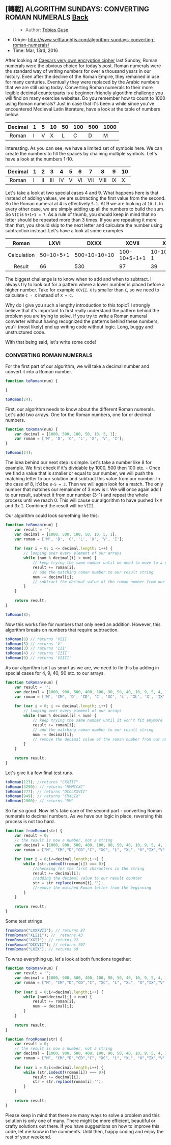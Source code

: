 ## [轉載] ALGORITHM SUNDAYS: CONVERTING ROMAN NUMERALS [Back](./../post.md)

> - Author: [Tobias Guse](https://github.com/tbgse)
- Origin: http://www.selftaughtjs.com/algorithm-sundays-converting-roman-numerals/
- Time: Mar, 13rd, 2016

After looking at [Caesars very own encryption cipher](http://www.selftaughtjs.com/algorithm-sundays-converting-roman-numerals/) last Sunday, Roman numerals were the obvious choice for today's post. Roman numerals were the standard way of writing numbers for over a thousand years in our history. Even after the decline of the Roman Empire, they remained in use for many centuries. Eventually they were replaced by the Arabic numbers that we are still using today. Converting Roman numerals to their more legible decimal counterparts is a beginner-friendly algorithm challenge you will find on many exercise websites. Do you remember how to count to 1000 using Roman numerals? Just in case that it's been a while since you've encountered Medieval Latin literature, have a look at the table of numbers below.

Decimal|1|5|10|50|100|500|1000
:-----:|-|-|--|--|---|---|----
Roman|I|V|X|L|C|D|M

Interesting. As you can see, we have a limited set of symbols here. We can create the numbers to fill the spaces by chaining multiple symbols. Let's have a look at the numbers 1-10.

Decimal|1|2|3|4|5|6|7|8|9|10
:-----:|-|-|-|-|-|-|-|-|-|--
Roman|I|II|III|IV|V|VI|VII|VIII|IX|X

Let's take a look at two special cases 4 and 9. What happens here is that instead of adding values, we are subtracting the first value from the second. So the Roman numeral at 4 is effectively `5-1`. At 9 we are looking at `10-1`. In every other case, we are simply adding up all the numbers to build the sum. So `VII` is `5+1+1 = 7`. As a rule of thumb, you should keep in mind that no letter should be repeated more than 3 times. If you are repeating it more than that, you should skip to the next letter and calculate the number using subtraction instead. Let's have a look at some examples

Roman|LXVI|DXXX|XCVII|XXXIX|XIX
:---:|----|----|-----|-----|---
Calculation|50+10+5+1|500+10+10+10|100-10+5+1+1|10+10+10+10-1|10+10-1
Result|66|530|97|39|19

The biggest challenge is to know when to add and when to subtract. I always try to look out for a pattern where a lower number is placed before a higher number. Take for example `XCVII`. `X` is smaller than `C`, so we need to calculate `C - X` instead of `X + C`.

Why do I give you such a lengthy introduction to this topic? I strongly believe that it's important to first really understand the pattern behind the problem you are trying to solve. If you try to write a Roman numeral converter without having recognized the patterns behind these numbers, you'll (most likely) end up writing code without logic. Long, buggy and unstructured code.

With that being said, let's write some code!

### CONVERTING ROMAN NUMERALS

For the first part of our algorithm, we will take a decimal number and convert it into a Roman number.

```js
function toRoman(num) { 

}

toRoman(24);
```

First, our algorithm needs to know about the different Roman numerals. Let's add two arrays. One for the Roman numbers, one for or decimal numbers.

```js
function toRoman(num) {  
    var decimal = [1000, 500, 100, 50, 10, 5, 1];
    var roman = ['M', 'D', 'C', 'L', 'X', 'V', 'I'];
}

toRoman(24);  
```

The idea behind our next step is simple. Let's take a number like 8 for example. We first check if it's dividable by 1000, 500 then 100 etc. - Once we find a value that is smaller or equal to our number, we will push the matching letter to our solution and subtract this value from our number. In the case of 8, it'd be `8-5 = 3`. Then we will again look for a match. The only number that matches our remainder of 3 now is I. We will once again add I to our result, subtract it from our number (3-1) and repeat the whole process until we reach 0. This will cause our algorithm to have pushed 1x `V` and 3x `I`. Combined the result will be `VIII`.

Our algorithm could look something like this:

```js
function toRoman(num) {  
    var result = '';
    var decimal = [1000, 500, 100, 50, 10, 5, 1];
    var roman = ['M', 'D', 'C', 'L', 'X', 'V', 'I'];
    
    for (var i = 0; i <= decimal.length; i++) {
        // looping over every element of our arrays
        while (num % decimal[i] < num) {   
            // keep trying the same number until we need to move to a smaller one     
            result += roman[i];
            // add the matching roman number to our result string
            num -= decimal[i];
            // subtract the decimal value of the roman number from our number
        }
    }
    
    return result;
}

toRoman(8); 
```

Now this works fine for numbers that only need an addition. However, this algorithm breaks on numbers that require subtraction.

```js
toRoman(8) // returns 'VIII'  
toRoman(5) // returns 'V'  
toRoman(3) // returns 'III'  
toRoman(4) // returns 'IIII'  
toRoman(9) // returns 'VIIII'
```

As our algorithm isn't as smart as we are, we need to fix this by adding in special cases for 4, 9, 40, 90 etc. to our arrays.

```js
function toRoman(num) {  
    var result = '';
    var decimal = [1000, 900, 500, 400, 100, 90, 50, 40, 10, 9, 5, 4, 1];
    var roman = ['M', 'CM', 'D', 'CD', 'C', 'XC', 'L', 'XL', 'X', 'IX', 'V', 'IV', 'I'];
    
    for (var i = 0; i <= decimal.length; i++) {
        // looping over every element of our arrays
        while (num % decimal[i] < num) {   
            // keep trying the same number until it won't fit anymore      
            result += roman[i];
            // add the matching roman number to our result string
            num -= decimal[i];
            // remove the decimal value of the roman number from our number
        }
    }
    
    return result;
}
```

Let's give it a few final test runs.

```js
toRoman(123); //returns "CXXIII"  
toRoman(3290); // returns "MMMCCXC"  
toRoman(777); // returns "DCCLXXVII"  
toRoman(949); // returns "CMXLIX"  
toRoman(2000); // returns "MM"  
```

So far so good. Now let's take care of the second part - converting Roman numerals to decimal numbers. As we have our logic in place, reversing this process is not too hard.

```js
function fromRoman(str) {  
    var result = 0;
    // the result is now a number, not a string
    var decimal = [1000, 900, 500, 400, 100, 90, 50, 40, 10, 9, 5, 4, 1];
    var roman = ["M", "CM","D","CD","C", "XC", "L", "XL", "X","IX","V","IV","I"];
    
    for (var i = 0;i<=decimal.length;i++) {
        while (str.indexOf(roman[i]) === 0){
            //checking for the first characters in the string
            result += decimal[i];
            //adding the decimal value to our result counter
            str = str.replace(roman[i],'');
            //remove the matched Roman letter from the beginning
        }
    }
    
    return result;
}
```

Some test strings

```js
fromRoman("LXXXVII"); // returns 87  
fromRoman("XLIII"); //  returns 43  
fromRoman("XXII"); // returns 22  
fromRoman("DCCVII"); // returns 707  
fromRoman("LXIX"); // returns 69  
```

To wrap everything up, let's look at both functions together:

```js
function toRoman(num) {  
    var result = '';
    var decimal = [1000, 900, 500, 400, 100, 90, 50, 40, 10, 9, 5, 4, 1];
    var roman = ["M", "CM","D","CD","C", "XC", "L", "XL", "X","IX","V","IV","I"];
    
    for (var i = 0;i<=decimal.length;i++) {
        while (num%decimal[i] < num) {     
            result += roman[i];
            num -= decimal[i];
        }
    }
    
    return result;
}

function fromRoman(str) {  
    var result = 0;
    // the result is now a number, not a string
    var decimal = [1000, 900, 500, 400, 100, 90, 50, 40, 10, 9, 5, 4, 1];
    var roman = ["M", "CM","D","CD","C", "XC", "L", "XL", "X","IX","V","IV","I"];
    
    for (var i = 0;i<=decimal.length;i++) {
        while (str.indexOf(roman[i]) === 0){
            result += decimal[i];
            str = str.replace(roman[i],'');
        }
    }
    
    return result;
}
```

Please keep in mind that there are many ways to solve a problem and this solution is only one of many. There might be more efficient, beautiful or crafty solutions out there. If you have suggestions on how to improve this code, let me know in the comments. Until then, happy coding and enjoy the rest of your weekend.
